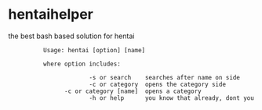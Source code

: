 # hentaihelper
the best bash based solution for hentai

              
              Usage: hentai [option] [name]

              where option includes:
                           
                           -s or search    searches after name on side
                           -c or category  opens the category side
                    -c or category [name]  opens a category
                           -h or help      you know that already, dont you
